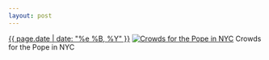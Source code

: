 ```yaml
---
layout: post
---
```


<p>
  <time><a href="/427">{{ page.date | date: "%e %B, %Y" }}</a></time>
  <a href="/427"><img src="{{ site.assets_url }}/427-480.jpg" srcset="{{ site.assets_url }}/427-960.jpg 960w, {{ site.assets_url }}/427-720.jpg 720w, {{ site.assets_url }}/427-480.jpg 480w, {{ site.assets_url }}/427-240.jpg 240w" sizes="(min-width: 700px) 50vw, calc(100vw - 2rem)" alt="Crowds for the Pope in NYC" /></a>
  <span>Crowds for the Pope in NYC</span>
</p>
